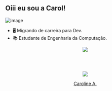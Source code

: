 ## Oiii eu sou a Carol!

![image](https://github.com/user-attachments/assets/d57bbf89-001d-4214-b5d5-2724ed47262e)


  - 🖥️ Migrando de carreira para Dev.<br>
  - 📚 Estudante de Engenharia da Computação.

<p align="center">
  <a href="https://skillicons.dev">
    <img src="https://skillicons.dev/icons?i=anaconda,c,cs,css,html,js,linux,visualstudio,vscode,python" />
  </a>
</p>
<br><br>

<p align="center">
  <a href="https://skillicons.dev">
    <img src="https://skillicons.dev/icons?i=linkedin" />
  </a>
</p>

<div class="badge-base LI-profile-badge" align="center" data-locale="pt_BR" data-size="medium" data-theme="light" data-type="VERTICAL" data-vanity="caroline-a-232a62333" data-version="v1"><a class="badge-base__link LI-simple-link" href="https://br.linkedin.com/in/caroline-a-232a62333?trk=profile-badge">Caroline A.</a></div>
              
  
<!---
Carolalx/Carolalx is a ✨ special ✨ repository because its `README.md` (this file) appears on your GitHub profile.
You can click the Preview link to take a look at your changes.
--->
